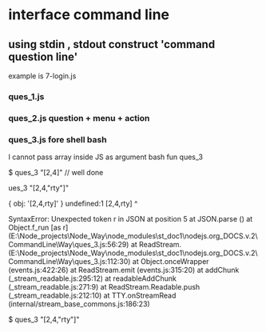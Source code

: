 # interface command line

## using stdin , stdout construct 'command question line' 
example is 7-login.js
### ques_1.js
### ques_2.js question + menu + action
### ques_3.js fore shell bash 

I cannot pass array inside JS as argument bash fun ques_3

$ ques_3 "[2,4]" // well done

ues_3 "[2,4,"rty"]" 

{ obj: '[2,4,rty]' }
undefined:1
[2,4,rty]
     ^

SyntaxError: Unexpected token r in JSON at position 5
    at JSON.parse (<anonymous>)
    at Object.f_run [as r] (E:\Node_projects\Node_Way\node_modules\st_doc1\nodejs.org_DOCS.v.2\CommandLine\Way\ques_3.js:56:29)
    at ReadStream.<anonymous> (E:\Node_projects\Node_Way\node_modules\st_doc1\nodejs.org_DOCS.v.2\CommandLine\Way\ques_3.js:112:30)
    at Object.onceWrapper (events.js:422:26)
    at ReadStream.emit (events.js:315:20)
    at addChunk (_stream_readable.js:295:12)
    at readableAddChunk (_stream_readable.js:271:9)
    at ReadStream.Readable.push (_stream_readable.js:212:10)
    at TTY.onStreamRead (internal/stream_base_commons.js:186:23)




$ ques_3 "[2,4,"rty"]"


